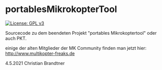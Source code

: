 # portablesMikrokopterTool

[![License: GPL v3](https://img.shields.io/badge/License-GPLv3-blue.svg)](https://www.gnu.org/licenses/gpl-3.0)

Sourcecode zu dem beendeten Projekt "portables Mikrokoptertool" oder auch PKT.

einige der alten Mitglieder der MK Community finden man jetzt hier: http://www.multikopter-freaks.de


4.5.2021 Christian Brandtner
